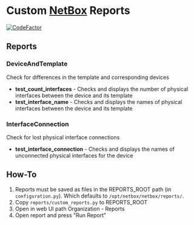 # Custom [NetBox](https://github.com/digitalocean/netbox) Reports

[![CodeFactor](https://www.codefactor.io/repository/github/dadmoscow/netbox_reports/badge)](https://www.codefactor.io/repository/github/dadmoscow/netbox_reports)

## Reports

### DeviceAndTemplate

Check for differences in the template and corresponding devices

* **test_count_interfaces** - Checks and displays the number of physical interfaces between the device and its template
* **test_interface_name** - Checks and displays the names of physical interfaces between the device and its template

### InterfaceConnection

Check for lost physical interface connections

* **test_interface_connection** - Checks and displays the names of unconnected physical interfaces for the device

## How-To

1. Reports must be saved as files in the REPORTS_ROOT path (in `configuration.py`). Which defaults to `/opt/netbox/netbox/reports/`.
2. Copy `reports/custom_reports.py` to REPORTS_ROOT
3. Open in web UI path Organization - Reports
4. Open report and press "Run Report"
